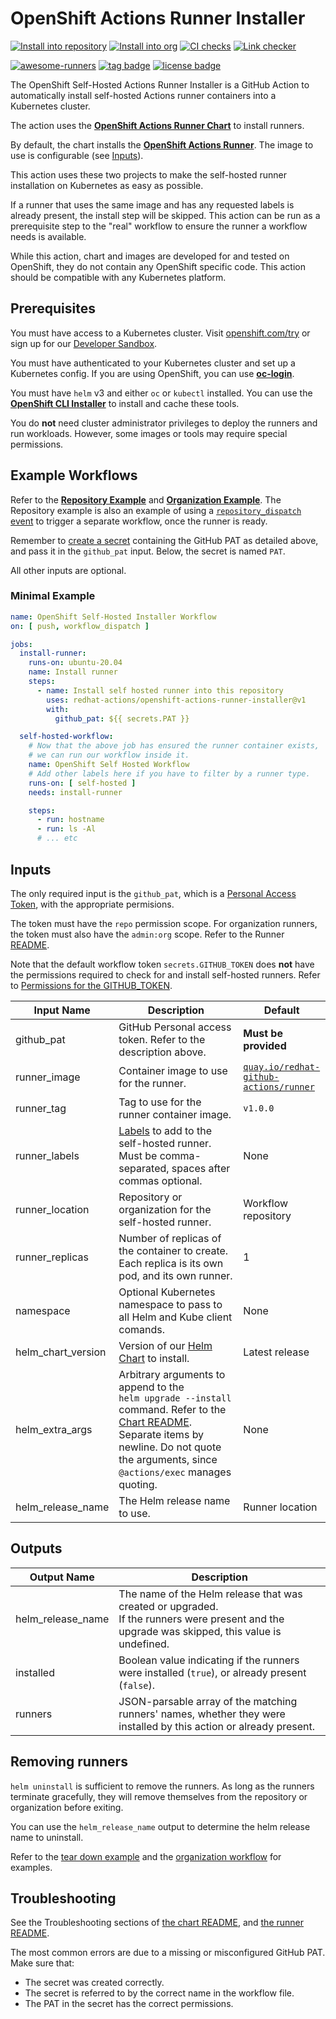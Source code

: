 # OpenShift Actions Runner Installer

[![Install into repository](https://github.com/redhat-actions/openshift-actions-runner-installer/workflows/Install%20into%20repository/badge.svg)](https://github.com/redhat-actions/openshift-actions-runner-installer/actions)
[![Install into org](https://github.com/redhat-actions/openshift-actions-runner-installer/workflows/Install%20into%20redhat-actions/badge.svg)](https://github.com/redhat-actions/openshift-actions-runner-installer/actions)
[![CI checks](https://github.com/redhat-actions/openshift-actions-runner-installer/workflows/CI%20Checks/badge.svg)](https://github.com/redhat-actions/openshift-actions-runner-installer/actions)
[![Link checker](https://github.com/redhat-actions/openshift-actions-runner-installer/workflows/Link%20checker/badge.svg)](https://github.com/redhat-actions/openshift-actions-runner-installer/actions)

[![awesome-runners](https://img.shields.io/badge/listed%20on-awesome--runners-blue.svg)](https://github.com/jonico/awesome-runners)
[![tag badge](https://img.shields.io/github/v/tag/redhat-actions/openshift-actions-runner-installer)](https://github.com/redhat-actions/openshift-actions-runner-installer/tags)
[![license badge](https://img.shields.io/github/license/redhat-actions/kn-service-deploy)](./LICENSE)

The OpenShift Self-Hosted Actions Runner Installer is a GitHub Action to automatically install self-hosted Actions runner containers into a Kubernetes cluster.

The action uses the [**OpenShift Actions Runner Chart**](https://github.com/redhat-actions/openshift-actions-runner-chart/) to install runners.

By default, the chart installs the [**OpenShift Actions Runner**](https://github.com/redhat-actions/openshift-actions-runner). The image to use is configurable (see [Inputs](#inputs)).

This action uses these two projects to make the self-hosted runner installation on Kubernetes as easy as possible.

If a runner that uses the same image and has any requested labels is already present, the install step will be skipped. This action can be run as a prerequisite step to the "real" workflow to ensure the runner a workflow needs is available.

While this action, chart and images are developed for and tested on OpenShift, they do not contain any OpenShift specific code. This action should be compatible with any Kubernetes platform.

## Prerequisites
You must have access to a Kubernetes cluster. Visit [openshift.com/try](https://www.openshift.com/try) or sign up for our [Developer Sandbox](https://developers.redhat.com/developer-sandbox).

You must have authenticated to your Kubernetes cluster and set up a Kubernetes config. If you are using OpenShift, you can use [**oc-login**](https://github.com/redhat-actions/oc-login).

You must have `helm` v3 and either `oc` or `kubectl` installed. You can use the [**OpenShift CLI Installer**](https://github.com/redhat-actions/openshift-cli-installer) to install and cache these tools.

You do **not** need cluster administrator privileges to deploy the runners and run workloads. However, some images or tools may require special permissions.

## Example Workflows
Refer to the [**Repository Example**](./.github/workflows/repo_example.yml) and [**Organization Example**](./.github/workflows/org_example.yml). The Repository example is also an example of using a [`repository_dispatch` event](https://docs.github.com/en/actions/reference/events-that-trigger-workflows#repository_dispatch) to trigger a separate workflow, once the runner is ready.

Remember to [create a secret](https://docs.github.com/en/actions/reference/encrypted-secrets) containing the GitHub PAT as detailed above, and pass it in the `github_pat` input. Below, the secret is named `PAT`.

All other inputs are optional.

### Minimal Example
```yaml
name: OpenShift Self-Hosted Installer Workflow
on: [ push, workflow_dispatch ]

jobs:
  install-runner:
    runs-on: ubuntu-20.04
    name: Install runner
    steps:
      - name: Install self hosted runner into this repository
        uses: redhat-actions/openshift-actions-runner-installer@v1
        with:
          github_pat: ${{ secrets.PAT }}

  self-hosted-workflow:
    # Now that the above job has ensured the runner container exists,
    # we can run our workflow inside it.
    name: OpenShift Self Hosted Workflow
    # Add other labels here if you have to filter by a runner type.
    runs-on: [ self-hosted ]
    needs: install-runner

    steps:
      - run: hostname
      - run: ls -Al
      # ... etc
```

## Inputs
The only required input is the `github_pat`, which is a [Personal Access Token](https://docs.github.com/en/free-pro-team@latest/github/authenticating-to-github/creating-a-personal-access-token), with the appropriate permisions.

The token must have the `repo` permission scope. For organization runners, the token must also have the `admin:org` scope. Refer to the Runner [README](https://github.com/redhat-actions/openshift-actions-runner#pat-guidelines).

Note that the default workflow token `secrets.GITHUB_TOKEN` does **not** have the permissions required to check for and install self-hosted runners. Refer to [Permissions for the GITHUB_TOKEN](https://docs.github.com/en/actions/reference/authentication-in-a-workflow#permissions-for-the-github_token).

| Input Name | Description | Default |
| ---------- | ----------- | ------- |
| github_pat | GitHub Personal access token. Refer to the description above. | **Must be provided**
| runner_image | Container image to use for the runner. | [`quay.io/redhat-github-actions/runner`](https://quay.io/redhat-github-actions/runner)
| runner_tag | Tag to use for the runner container image. | `v1.0.0` |
| runner_labels | [Labels](https://docs.github.com/en/actions/hosting-your-own-runners/using-labels-with-self-hosted-runners) to add to the self-hosted runner. Must be comma-separated, spaces after commas optional. | None |
| runner_location | Repository or organization for the self-hosted runner. | Workflow repository |
| runner_replicas | Number of replicas of the container to create. Each replica is its own pod, and its own runner. | 1
| namespace | Optional Kubernetes namespace to pass to all Helm and Kube client comands.  | None |
| helm_chart_version | Version of our [Helm Chart](https://github.com/redhat-actions/openshift-actions-runner-chart) to install. | Latest release
| helm_extra_args | Arbitrary arguments to append to the <code>helm&nbsp;upgrade&nbsp;‑‑install</code> command. Refer to the [Chart README](https://github.com/redhat-actions/openshift-actions-runner-chart). <br>Separate items by newline. Do not quote the arguments, since `@actions/exec` manages quoting. | None |
| helm_release_name | The Helm release name to use. | Runner location |

## Outputs
| Output Name | Description |
| ----------- | ----------- |
| helm_release_name | The name of the Helm release that was created or upgraded.<br>If the runners were present and the upgrade was skipped, this value is undefined. |
| installed | Boolean value indicating if the runners were installed (`true`), or already present (`false`). |
| runners | JSON-parsable array of the matching runners' names, whether they were installed by this action or already present. |

## Removing runners
`helm uninstall` is sufficient to remove the runners. As long as the runners terminate gracefully, they will remove themselves from the repository or organization before exiting.

You can use the `helm_release_name` output to determine the helm release name to uninstall.

Refer to the [tear down example](./.github/workflows/tear_down_runners.yml) and the [organization workflow](./.github/workflows/org_example.yml) for examples.

## Troubleshooting

See the Troubleshooting sections of [the chart README](https://github.com/redhat-actions/openshift-actions-runner-chart#Troubleshooting), and [the runner README](https://github.com/redhat-actions/openshift-actions-runner#Troubleshooting).

The most common errors are due to a missing or misconfigured GitHub PAT. Make sure that:
- The secret was created correctly.
- The secret is referred to by the correct name in the workflow file.
- The PAT in the secret has the correct permissions.

